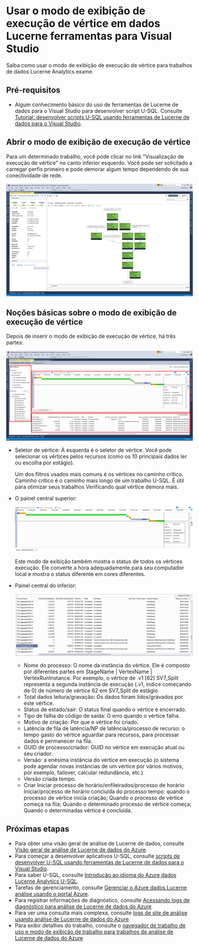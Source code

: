 <properties 
   pageTitle="Usar o modo de exibição de execução de vértice em dados Lucerne ferramentas para Visual Studio | Microsoft Azure" 
   description="Saiba como usar o modo de exibição de execução de vértice para trabalhos de dados Lucerne Analytics exame." 
   services="data-lake-analytics" 
   documentationCenter="" 
   authors="mumian" 
   manager="jhubbard" 
   editor="cgronlun"/>
 
<tags
   ms.service="data-lake-analytics"
   ms.devlang="na"
   ms.topic="article"
   ms.tgt_pltfrm="na"
   ms.workload="big-data" 
   ms.date="10/13/2016"
   ms.author="jgao"/>

# <a name="use-the-vertex-execution-view-in-data-lake-tools-for-visual-studio"></a>Usar o modo de exibição de execução de vértice em dados Lucerne ferramentas para Visual Studio

Saiba como usar o modo de exibição de execução de vértice para trabalhos de dados Lucerne Analytics exame.

## <a name="prerequisites"></a>Pré-requisitos

- Algum conhecimento básico do uso de ferramentas de Lucerne de dados para o Visual Studio para desenvolver script U-SQL.  Consulte [Tutorial: desenvolver scripts U-SQL usando ferramentas de Lucerne de dados para o Visual Studio](data-lake-analytics-data-lake-tools-get-started.md).

## <a name="open-the-vertex-execution-view"></a>Abrir o modo de exibição de execução de vértice

Para um determinado trabalho, você pode clicar no link "Visualização de execução de vértice" no canto inferior esquerdo. Você pode ser solicitado a carregar perfis primeiro e pode demorar algum tempo dependendo de sua conectividade de rede.

![Modo de exibição de execução de vértice nas ferramentas de análise de Lucerne de dados](./media/data-lake-analytics-data-lake-tools-use-vertex-execution-view/data-lake-tools-open-vertex-execution-view.png)

## <a name="understand-vertex-execution-view"></a>Noções básicas sobre o modo de exibição de execução de vértice

Depois de inserir o modo de exibição de execução de vértice, há três partes:

![Modo de exibição de execução de vértice nas ferramentas de análise de Lucerne de dados](./media/data-lake-analytics-data-lake-tools-use-vertex-execution-view/data-lake-tools-vertex-execution-view.png)

- Seletor de vértice: À esquerda é o seletor de vértice.  Você pode selecionar os vértices pelos recursos (como os 10 principais dados ler ou escolha por estágio).

    Um dos filtros usados mais comuns é os vértices no caminho crítico. Caminho crítico é o caminho mais longo de um trabalho U-SQL. É útil para otimizar seus trabalhos Verificando qual vértice demora mais.

- O painel central superior:

    ![Modo de exibição de execução de vértice nas ferramentas de análise de Lucerne de dados](./media/data-lake-analytics-data-lake-tools-use-vertex-execution-view/data-lake-tools-vertex-execution-view-pane2.png)

    Este modo de exibição também mostra o status de todos os vértices execução. Ele converte a hora adequadamente para seu computador local e mostra o status diferente em cores diferentes.

- Painel central do inferior:

    ![Modo de exibição de execução de vértice nas ferramentas de análise de Lucerne de dados](./media/data-lake-analytics-data-lake-tools-use-vertex-execution-view/data-lake-tools-vertex-execution-view-pane3.png)

    - Nome do processo: O nome da instância do vértice. Ele é composto por diferentes partes em StageName | VertexName | VertexRunInstance. Por exemplo, o vértice de .v1 [62] SV7_Split representa a segunda instância de execução (.v1, índice começando de 0) de número de vértice 62 em SV7_Split de estágio.
    - Total dados leitura/gravação: Os dados foram lidos/gravados por este vértice.
    - Status de estado/sair: O status final quando o vértice é encerrado.
    - Tipo de falha do código de saída: O erro quando o vértice falha.
    - Motivo de criação: Por que o vértice foi criado.
    - Latência de fila de latência/NP de latência/processo de recurso: o tempo gasto do vértice aguardar para recursos, para processar dados e permanecer na fila.
    - GUID de processo/criador: GUID no vértice em execução atual ou seu criador.
    - Versão: a enésima instância do vértice em execução (o sistema pode agendar novas instâncias de um vértice por vários motivos, por exemplo, failover, calcular redundância, etc.)
    - Versão criada tempo.
    - Criar Iniciar processo de horário/enfileirados/processo de horário Iniciar/processo de horário concluída do processo tempo: quando o processo de vértice inicia criação; Quando o processo de vértice começa na fila; Quando o determinado processo de vértice começa; Quando o determinadas vértice é concluída.

## <a name="next-steps"></a>Próximas etapas

- Para obter uma visão geral de análise de Lucerne de dados, consulte [Visão geral de análise de Lucerne de dados do Azure](data-lake-analytics-overview.md).
- Para começar a desenvolver aplicativos U-SQL, consulte [scripts de desenvolver U-SQL usando ferramentas de Lucerne de dados para o Visual Studio](data-lake-analytics-data-lake-tools-get-started.md).
- Para saber U-SQL, consulte [Introdução ao idioma do Azure dados Lucerne Analytics U-SQL](data-lake-analytics-u-sql-get-started.md).
- Tarefas de gerenciamento, consulte [Gerenciar o Azure dados Lucerne análise usando o portal Azure](data-lake-analytics-manage-use-portal.md).
- Para registrar informações de diagnóstico, consulte [Acessando logs de diagnóstico para análise de Lucerne de dados do Azure](data-lake-analytics-diagnostic-logs.md)
- Para ver uma consulta mais complexa, consulte [logs de site de análise usando análise de Lucerne de dados do Azure](data-lake-analytics-analyze-weblogs.md).
- Para exibir detalhes do trabalho, consulte o [navegador de trabalho de uso e modo de exibição de trabalho para trabalhos de análise de Lucerne de dados do Azure](data-lake-analytics-data-lake-tools-view-jobs.md)
